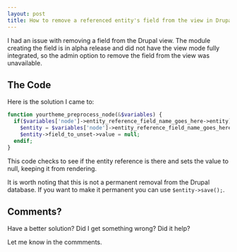 ```yaml
---
layout: post
title: How to remove a referenced entity's field from the view in Drupal 8
---
```


I had an issue with removing a field from the Drupal view. The module creating the field is in alpha release and did not have the view mode fully integrated, so the admin option to remove the field from the view was unavailable.

## The Code

Here is the solution I came to:

```php
function yourtheme_preprocess_node(&$variables) {
  if($variables['node']->entity_reference_field_name_goes_here->entity):
    $entity = $variables['node']->entity_reference_field_name_goes_here->entity;
    $entity->field_to_unset->value = null;
  endif;
}
```
This code checks to see if the entity reference is there and sets the value to null, keeping it from rendering.

It is worth noting that this is not a permanent removal from the Drupal database. If you want to make it permanent you can use `$entity->save();`.

## Comments?

Have a better solution? Did I get something wrong? Did it help?

Let me know in the commments.
